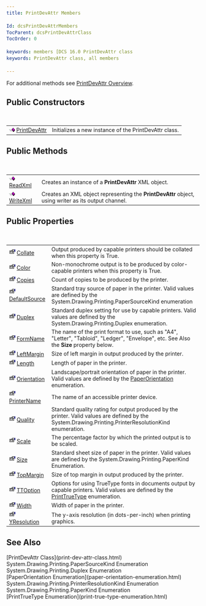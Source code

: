 ```yaml
---
title: PrintDevAttr Members

Id: dcsPrintDevAttrMembers
TocParent: dcsPrintDevAttrClass
TocOrder: 0

keywords: members [DCS 16.0 PrintDevAttr class
keywords: PrintDevAttr class, all members

---
```


For additional methods see [PrintDevAttr Overview](print-dev-attr-class.html).
## Public Constructors

<br />


|      |      |
| ---- | ---- |
| <img height="11" alt="public property" src="images/public-method.gif" width="15" border="0" x-maintain-ratio="TRUE" /> [ PrintDevAttr](print-dev-attr-class-print-dev-attr-constructors.html) | Initializes a new instance of the PrintDevAttr class. |



## Public Methods

<br />


|      |      |
| ---- | ---- |
| <img height="11" alt="public property" src="images/public-method.gif" width="15" border="0" x-maintain-ratio="TRUE" /> [ReadXml](print-dev-attr-class-read-xml-method.html) | Creates an instance of a **PrintDevAttr** XML object. |
| <img height="11" alt="public property" src="images/public-method.gif" width="15" border="0" x-maintain-ratio="TRUE" /> [WriteXml](print-dev-attr-class-write-xml-method.html) | Creates an XML object representing the **PrintDevAttr** object, using writer as its output channel. |



## Public Properties

<br />


|      |      |
| ---- | ---- |
| <img alt="public property" src="images/property.bmp" width="16" height="16" border="0" /> [ Collate](print-dev-attr-class-collate-property.html) | Output produced by capable printers should be collated when this property is True. |
| <img alt="public property" src="images/property.bmp" width="16" height="16" border="0" /> [ Color](print-dev-attr-class-color-property.html) | Non-monochrome output is to be produced by color-capable printers when this property is True. |
| <img alt="public property" src="images/property.bmp" width="16" height="16" border="0" /> [ Copies](print-dev-attr-class-copies-property.html) | Count of copies to be produced by the printer. |
| <img height="16" alt="public property" src="images/property.bmp" width="16" border="0" /> [ DefaultSource](print-dev-attr-class-default-source-property.html) | Standard tray source of paper in the printer. Valid values are defined by the System.Drawing.Printing.PaperSourceKind enumeration |
| <img alt="public property" src="images/property.bmp" width="16" height="16" border="0" /> [ Duplex](print-dev-attr-class-duplex-property.html) | Standard duplex setting for use by capable printers. Valid values are defined by the System.Drawing.Printing.Duplex enumeration. |
| <img alt="public property" src="images/property.bmp" width="16" height="16" border="0" /> [ FormName](print-dev-attr-class-form-name-property.html) | The name of the print format to use, such as "A4", "Letter", "Tabloid", "Ledger", "Envelope", etc. See Also the **Size** property below. |
| <img alt="public property" src="images/property.bmp" width="16" height="16" border="0" /> [ LeftMargin](print-dev-attr-class-left-margin-property.html) | Size of left margin in output produced by the printer. |
| <img alt="public property" src="images/property.bmp" width="16" height="16" border="0" /> [ Length](print-dev-attr-class-length-property.html) | Length of paper in the printer. |
| <img alt="public property" src="images/property.bmp" width="16" height="16" border="0" /> [Orientation](print-dev-attr-class-orientation-property.html) | Landscape/portrait orientation of paper in the printer. Valid values are defined by the [PaperOrientation](paper-orientation-enumeration.html) enumeration. |
| <img alt="public property" src="images/property.bmp" width="16" height="16" border="0" /> [ PrinterName](print-dev-attr-class-printer-name-property.html) | The name of an accessible printer device. |
| <img alt="public property" src="images/property.bmp" width="16" height="16" border="0" /> [ Quality](print-dev-attr-class-quality-property.html) | Standard quality rating for output produced by the printer. Valid values are defined by the System.Drawing.Printing.PrinterResolutionKind enumeration. |
| <img alt="public property" src="images/property.bmp" width="16" height="16" border="0" /> [ Scale](print-dev-attr-class-scale-property.html) | The percentage factor by which the printed output is to be scaled. |
| <img height="16" alt="public property" src="images/property.bmp" width="16" border="0" /> [Size](print-dev-attr-class-size-property.html) | Standard sheet size of paper in the printer. Valid values are defined by the System.Drawing.Printing.PaperKind Enumeration. |
| <img alt="public property" src="images/property.bmp" width="16" height="16" border="0" /> [ TopMargin](print-dev-attr-class-top-margin-property.html) | Size of top margin in output produced by the printer. |
| <img alt="public property" src="images/property.bmp" width="16" height="16" border="0" /> [ TTOption](print-dev-attr-classTTOption-property.html) | Options for using TrueType fonts in documents output by capable printers. Valid values are defined by the [PrintTrueType](print-true-type-enumeration.html) enumeration. |
| <img height="16" alt="public property" src="images/property.bmp" width="16" border="0" /> [Width](print-dev-attr-class-width-property.html) | Width of paper in the printer. |
| <img alt="public property" src="images/property.bmp" width="16" height="16" border="0" /> [ YResolution](print-dev-attr-class-yresolution-property.html) | The y-axis resolution (in dots-per-inch) when printing graphics. |



## See Also

<dl />
      [PrintDevAttr Class](print-dev-attr-class.html)
      <br />System.Drawing.Printing.PaperSourceKind 
Enumeration
      <br />System.Drawing.Printing.Duplex 
Enumeration
      <br />[PaperOrientation Enumeration](paper-orientation-enumeration.html)<br />System.Drawing.Printing.PrinterResolutionKind 
Enumeration
      <br />System.Drawing.Printing.PaperKind 
Enumeration
      <br />[PrintTrueType Enumeration](print-true-type-enumeration.html)

